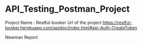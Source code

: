 # API_Testing_Postman_Project

Project Name : Restful-booker
Url of the project https://restful-booker.herokuapp.com/apidoc/index.html#api-Auth-CreateToken

Newman Report
